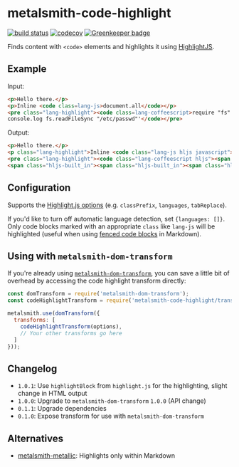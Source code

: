 # metalsmith-code-highlight

[![build status](https://travis-ci.org/fortes/metalsmith-code-highlight.svg?branch=master)](https://travis-ci.org/fortes/metalsmith-code-highlight/) [![codecov](https://codecov.io/gh/fortes/metalsmith-code-highlight/branch/master/graph/badge.svg)](https://codecov.io/gh/fortes/metalsmith-code-highlight) [![Greenkeeper badge](https://badges.greenkeeper.io/fortes/metalsmith-code-highlight.svg)](https://greenkeeper.io/)

Finds content with `<code>` elements and highlights it using [HighlightJS](https://github.com/isagalaev/highlight.js).

## Example

Input:

```html
<p>Hello there.</p>
<p>Inline <code class=lang-js>document.all</code></p>
<pre class="lang-highlight"><code class=lang-coffeescript>require "fs"
console.log fs.readFileSync "/etc/passwd"'</code></pre>
```

Output:

```html
<p>Hello there.</p>
<p class="lang-highlight">Inline <code class="lang-js hljs javascript"><span class="hljs-built_in"><span class="hljs-built_in"><span class="hljs-built_in"><span class="hljs-built_in"><span class="hljs-built_in">document</span></span></span></span></span>.all</code></p>
<pre class="lang-highlight"><code class="lang-coffeescript hljs"><span class="hljs-built_in"><span class="hljs-built_in"><span class="hljs-built_in"><span class="hljs-built_in"><span class="hljs-built_in">require</span></span></span></span></span> <span class="hljs-string"><span class="hljs-string"><span class="hljs-string"><span class="hljs-string"><span class="hljs-string">"fs"</span></span></span></span></span>
<span class="hljs-built_in"><span class="hljs-built_in"><span class="hljs-built_in"><span class="hljs-built_in"><span class="hljs-built_in">console</span></span></span></span></span>.log fs.readFileSync <span class="hljs-string"><span class="hljs-string"><span class="hljs-string"><span class="hljs-string"><span class="hljs-string">"/etc/passwd"</span></span></span></span></span><span class="hljs-string"><span class="hljs-string"><span class="hljs-string"><span class="hljs-string"><span class="hljs-string">'</span></span></span></span></span></code></pre>
```

## Configuration

Supports the [Highlight.js options](http://highlightjs.readthedocs.org/en/latest/api.html#configure-options) (e.g. `classPrefix`, `languages`, `tabReplace`).

If you'd like to turn off automatic language detection, set `{languages: []}`. Only code blocks marked with an appropriate `class` like `lang-js` will be highlighted (useful when using [fenced code blocks](https://help.github.com/articles/creating-and-highlighting-code-blocks/#syntax-highlighting) in Markdown).

## Using with `metalsmith-dom-transform`

If you're already using [`metalsmith-dom-transform`](https://github.com/fortes/metalsmith-dom-transform), you can save a little bit of overhead by accessing the code highlight transform directly:

```js
const domTransform = require('metalsmith-dom-transform');
const codeHighlightTransform = require('metalsmith-code-highlight/transform');

metalsmith.use(domTransform({
  transforms: [
    codeHighlightTransform(options),
    // Your other transforms go here
  ]
}));
```

## Changelog

* `1.0.1`: Use `highlightBlock` from `highlight.js` for the highlighting, slight change in HTML output
* `1.0.0`: Upgrade to `metalsmith-dom-transform` `1.0.0` (API change)
* `0.1.1`: Upgrade dependencies
* `0.1.0`: Expose transform for use with `metalsmith-dom-transform`

## Alternatives

* [metalsmith-metallic](https://github.com/weswigham/metalsmith-metallic): Highlights only within Markdown
